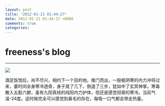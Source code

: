 ```yaml
---
layout: post
title: "2012-01-21 01:44:27"
date: 2012-01-21 01:44:27 +0800
comments: true
categories: 
---
```


# freeness's blog

----------

![](http://okqmqrbgo.bkt.clouddn.com/201201210144271.jpg)

>
酒足饭饱后，尚不尽兴，相约下一个目的地。推门而出，一股极阴寒的内力冲将过来，霎时间全身寒冷透骨，身子晃了几下，倒退了三步，犹如中了玄冥神掌。寒毒散入五脏六腑，虽有九阳真经的纯阳内力护体，但还是感觉彻骨的寒冷。当前气温-24度。这时候完全可以感觉到鼻毛的存在，每吸一口气都会带走热量。